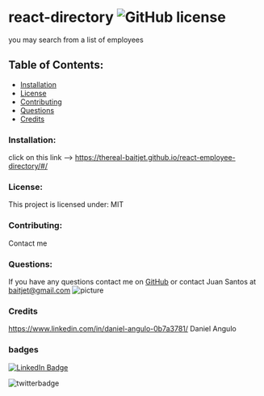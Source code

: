 # react-directory  ![GitHub license](https://img.shields.io/github/license/Naereen/StrapDown.js.svg)
  you may search from a list of employees
  ## Table of Contents:
  * [Installation](#installatio)
  * [License](#license)
  * [Contributing](#contributing)
  * [Questions](#questions)
  * [Credits](#credits)
  ### Installation:
  
  click on this link --> https://thereal-baitjet.github.io/react-employee-directory/#/
  ### License:
  This project is licensed under:
  MIT
  
  ### Contributing:
  Contact me
  
  ### Questions:
  If you have any questions contact me on [GitHub](https://github.com/thereal-baitjet) or contact 
  Juan Santos at baitjet@gmail.com
  ![picture](https://github.com/thereal-baitjet.png?size=80)
   ### Credits 
   https://www.linkedin.com/in/daniel-angulo-0b7a3781/ Daniel Angulo
   ### badges
  [![LinkedIn Badge](https://img.shields.io/badge/LinkedIn-Profile-informational?style=flat&logo=linkedin&logoColor=red&color=0D76A8)](https://www.linkedin.com/in/juan-santos-8380b0186/)


  ![twitterbadge](https://img.shields.io/twitter/url?logoColor=red&style=social&url=https%3A%2F%2Ftwitter.com%2FBaitjet4)

